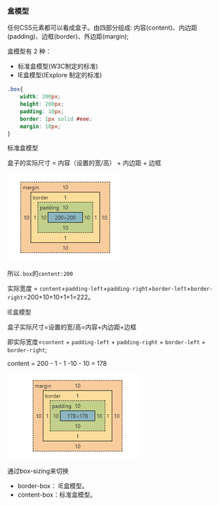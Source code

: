### 盒模型

任何CSS元素都可以看成盒子。由四部分组成: 内容(content)、内边距(padding)、边框(border)、外边距(margin);

盒模型有 2 种：

- 标准盒模型(W3C制定的标准)
- IE盒模型(IExplore 制定的标准)

```css
.box{
    width: 200px;
    height: 200px;
    padding: 10px;
    border: 1px solid #eee;
    margin: 10px;
}
```

标准盒模型

盒子的实际尺寸 = 内容（设置的宽/高） + 内边距 + 边框

![image-20210726144523918](image-20210726144523918.png)

所以`.box`的`content:200` 

实际宽度 = `content`+`padding-left`+`padding-right`+`border-left`+`border-right`=200+10+10+1+1=222。

IE盒模型

盒子实际尺寸=设置的宽/高=内容+内边距+边框

即实际宽度=`content` + `padding-left` + `padding-right` + `border-left` + `border-right`;

content = 200 -  1 - 1 -10 - 10 = 178

![](image-20210726145134889.png)

通过box-sizing来切换

- border-box： IE盒模型。
- content-box：标准盒模型。